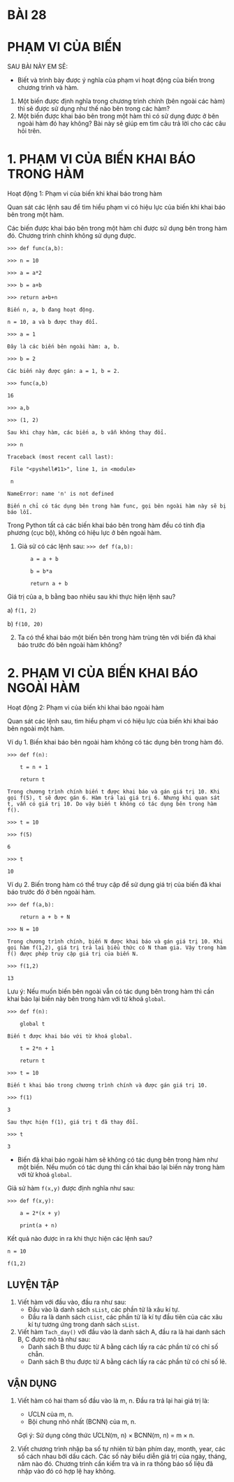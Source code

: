 # BÀI 28
# PHẠM VI CỦA BIẾN

SAU BÀI NÀY EM SẼ:
* Biết và trình bày được ý nghĩa của phạm vi hoạt động của biến trong chương trình và hàm.

1. Một biến được định nghĩa trong chương trình chính (bên ngoài các hàm) thì sẽ được sử dụng như thế nào bên trong các hàm?
2. Một biến được khai báo bên trong một hàm thì có sử dụng được ở bên ngoài hàm đó hay không?
Bài này sẽ giúp em tìm câu trả lời cho các câu hỏi trên.

# 1. PHẠM VI CỦA BIẾN KHAI BÁO TRONG HÀM
Hoạt động 1: Phạm vi của biến khi khai báo trong hàm

Quan sát các lệnh sau để tìm hiểu phạm vi có hiệu lực của biến khi khai báo bên trong một hàm.

Các biến được khai báo bên trong một hàm chỉ được sử dụng bên trong hàm đó. Chương trình chính không sử dụng được.

`>>> def func(a,b):`

`>>> n = 10`

`>>> a = a*2`

`>>> b = a+b`

`>>> return a+b+n`

`Biến n, a, b đang hoạt động.`

`n = 10, a và b được thay đổi.`

`>>> a = 1`

`Đây là các biến bên ngoài hàm: a, b.`

`>>> b = 2`

`Các biến này được gán: a = 1, b = 2.`

`>>> func(a,b)`

`16`

`>>> a,b`

`>>> (1, 2)`

`Sau khi chạy hàm, các biến a, b vẫn không thay đổi.`

`>>> n`

`Traceback (most recent call last):`

` File "<pyshell#11>", line 1, in <module>`

` n`

`NameError: name 'n' is not defined`

`Biến n chỉ có tác dụng bên trong hàm func, gọi bên ngoài hàm này sẽ bị báo lỗi.`

Trong Python tất cả các biến khai báo bên trong hàm đều có tính địa phương (cục bộ), không có hiệu lực ở bên ngoài hàm.

1. Giả sử có các lệnh sau:
   `>>> def f(a,b):`

   `    a = a + b`

   `    b = b*a`

   `    return a + b`

Giá trị của a, b bằng bao nhiêu sau khi thực hiện lệnh sau?

   a) `f(1, 2)`

   b) `f(10, 20)`

2. Ta có thể khai báo một biến bên trong hàm trùng tên với biến đã khai báo trước đó bên ngoài hàm không?

# 2. PHẠM VI CỦA BIẾN KHAI BÁO NGOÀI HÀM
Hoạt động 2: Phạm vi của biến khi khai báo ngoài hàm

Quan sát các lệnh sau, tìm hiểu phạm vi có hiệu lực của biến khi khai báo bên ngoài một hàm.

Ví dụ 1. Biến khai báo bên ngoài hàm không có tác dụng bên trong hàm đó.

`>>> def f(n):`

`    t = n + 1`

`    return t`

`Trong chương trình chính biến t được khai báo và gán giá trị 10. Khi gọi f(5), t sẽ được gán 6. Hàm trả lại giá trị 6. Nhưng khi quan sát t, vẫn có giá trị 10. Do vậy biến t không có tác dụng bên trong hàm f().`

`>>> t = 10`

`>>> f(5)`

`6`

`>>> t`

`10`

Ví dụ 2. Biến trong hàm có thể truy cập để sử dụng giá trị của biến đã khai báo trước đó ở bên ngoài hàm.

`>>> def f(a,b):`

`    return a + b + N`

`>>> N = 10`

`Trong chương trình chính, biến N được khai báo và gán giá trị 10. Khi gọi hàm f(1,2), giá trị trả lại biểu thức có N tham gia. Vậy trong hàm f() được phép truy cập giá trị của biến N.`

`>>> f(1,2)`

`13`

Lưu ý: Nếu muốn biến bên ngoài vẫn có tác dụng bên trong hàm thì cần khai báo lại biến này bên trong hàm với từ khoá `global`.

`>>> def f(n):`

`    global t`

`Biến t được khai báo với từ khoá global.`

`    t = 2*n + 1`

`    return t`

`>>> t = 10`

`Biến t khai báo trong chương trình chính và được gán giá trị 10.`

`>>> f(1)`

`3`

`Sau thực hiện f(1), giá trị t đã thay đổi.`

`>>> t`

`3`

* Biến đã khai báo ngoài hàm sẽ không có tác dụng bên trong hàm như một biến. Nếu muốn có tác dụng thì cần khai báo lại biến này trong hàm với từ khoá `global`.

Giả sử hàm `f(x,y)` được định nghĩa như sau:

`>>> def f(x,y):`

`    a = 2*(x + y)`

`    print(a + n)`

Kết quả nào được in ra khi thực hiện các lệnh sau?

`n = 10`

`f(1,2)`

##  LUYỆN TẬP
1. Viết hàm với đầu vào, đầu ra như sau:
   - Đầu vào là danh sách `sList`, các phần tử là xâu kí tự.
   - Đầu ra là danh sách `cList`, các phần tử là kí tự đầu tiên của các xâu kí tự tương ứng trong danh sách `sList`.
2. Viết hàm `Tach_day()` với đầu vào là danh sách A, đầu ra là hai danh sách B, C được mô tả như sau:
   - Danh sách B thu được từ A bằng cách lấy ra các phần tử có chỉ số chẵn.
   - Danh sách B thu được từ A bằng cách lấy ra các phần tử có chỉ số lẻ.

##  VẬN DỤNG
1. Viết hàm có hai tham số đầu vào là m, n. Đầu ra trả lại hai giá trị là:
   - ƯCLN của m, n.
   - Bội chung nhỏ nhất (BCNN) của m, n.

    Gợi ý: Sử dụng công thức ƯCLN(m, n) × BCNN(m, n) = m × n.
2. Viết chương trình nhập ba số tự nhiên từ bàn phím day, month, year, các số cách nhau bởi dấu cách. Các số này biểu diễn giá trị của ngày, tháng, năm nào đó. Chương trình cần kiểm tra và in ra thông báo số liệu đã nhập vào đó có hợp lệ hay không.
